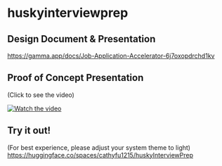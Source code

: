 # huskyinterviewprep



## Design Document & Presentation

https://gamma.app/docs/Job-Application-Accelerator-6j7oxopdrchd1kv


## Proof of Concept Presentation
(Click to see the video)

[![Watch the video](https://img.youtube.com/vi/iYD9pknqTcg/maxresdefault.jpg)](https://www.youtube.com/watch?v=iYD9pknqTcg)



## Try it out!
(For best experience, please adjust your system theme to light)
https://huggingface.co/spaces/cathyfu1215/huskyInterviewPrep
